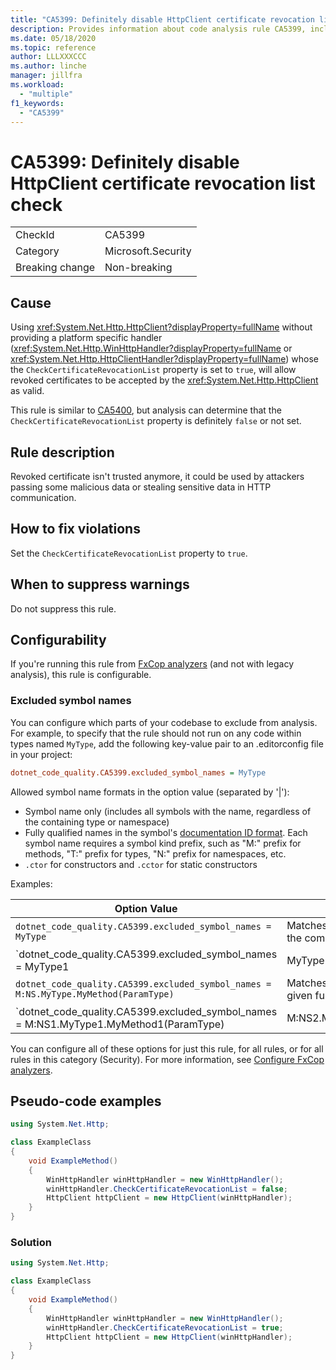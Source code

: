 ```yaml
---
title: "CA5399: Definitely disable HttpClient certificate revocation list check"
description: Provides information about code analysis rule CA5399, including causes, how to fix violations, and when to suppress it.
ms.date: 05/18/2020
ms.topic: reference
author: LLLXXXCCC
ms.author: linche
manager: jillfra
ms.workload:
  - "multiple"
f1_keywords:
  - "CA5399"
---
```

# CA5399: Definitely disable HttpClient certificate revocation list check

|||
|-|-|
|CheckId|CA5399|
|Category|Microsoft.Security|
|Breaking change|Non-breaking|

## Cause

Using <xref:System.Net.Http.HttpClient?displayProperty=fullName> without providing a platform specific handler (<xref:System.Net.Http.WinHttpHandler?displayProperty=fullName> or <xref:System.Net.Http.HttpClientHandler?displayProperty=fullName>) whose the `CheckCertificateRevocationList` property is set to `true`, will allow revoked certificates to be accepted by the <xref:System.Net.Http.HttpClient> as valid.

This rule is similar to [CA5400](ca5400.md), but analysis can determine that the `CheckCertificateRevocationList` property is definitely `false` or not set.

## Rule description

Revoked certificate isn't trusted anymore, it could be used by attackers passing some malicious data or stealing sensitive data in HTTP communication.

## How to fix violations

Set the `CheckCertificateRevocationList` property to `true`.

## When to suppress warnings

Do not suppress this rule.

## Configurability

If you're running this rule from [FxCop analyzers](install-fxcop-analyzers.md) (and not with legacy analysis), this rule is configurable.

### Excluded symbol names

You can configure which parts of your codebase to exclude from analysis. For example, to specify that the rule should not run on any code within types named `MyType`, add the following key-value pair to an .editorconfig file in your project:

```ini
dotnet_code_quality.CA5399.excluded_symbol_names = MyType
```

Allowed symbol name formats in the option value (separated by '|'):
  - Symbol name only (includes all symbols with the name, regardless of the containing type or namespace)
  - Fully qualified names in the symbol's [documentation ID format](https://github.com/dotnet/csharplang/blob/master/spec/documentation-comments.md#id-string-format). Each symbol name requires a symbol kind prefix, such as "M:" prefix for methods, "T:" prefix for types, "N:" prefix for namespaces, etc.
  - `.ctor` for constructors and `.cctor` for static constructors

Examples:

| Option Value | Summary |
| --- | --- |
|`dotnet_code_quality.CA5399.excluded_symbol_names = MyType` | Matches all symbols named 'MyType' in the compilation
|`dotnet_code_quality.CA5399.excluded_symbol_names = MyType1|MyType2` | Matches all symbols named either 'MyType1' or 'MyType2' in the compilation
|`dotnet_code_quality.CA5399.excluded_symbol_names = M:NS.MyType.MyMethod(ParamType)` | Matches specific method 'MyMethod' with given fully qualified signature
|`dotnet_code_quality.CA5399.excluded_symbol_names = M:NS1.MyType1.MyMethod1(ParamType)|M:NS2.MyType2.MyMethod2(ParamType)` | Matches specific methods 'MyMethod1' and 'MyMethod2' with respective fully qualified signature

You can configure all of these options for just this rule, for all rules, or for all rules in this category (Security). For more information, see [Configure FxCop analyzers](configure-fxcop-analyzers.md).

## Pseudo-code examples

```csharp
using System.Net.Http;

class ExampleClass
{
    void ExampleMethod()
    {
        WinHttpHandler winHttpHandler = new WinHttpHandler();
        winHttpHandler.CheckCertificateRevocationList = false;
        HttpClient httpClient = new HttpClient(winHttpHandler);
    }
}
```

### Solution

```csharp
using System.Net.Http;

class ExampleClass
{
    void ExampleMethod()
    {
        WinHttpHandler winHttpHandler = new WinHttpHandler();
        winHttpHandler.CheckCertificateRevocationList = true;
        HttpClient httpClient = new HttpClient(winHttpHandler);
    }
}
```
